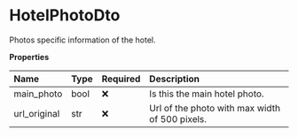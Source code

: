 # HotelPhotoDto

Photos specific information of the hotel.

**Properties**

| Name         | Type | Required | Description                                    |
| :----------- | :--- | :------- | :--------------------------------------------- |
| main_photo   | bool | ❌       | Is this the main hotel photo.                  |
| url_original | str  | ❌       | Url of the photo with max width of 500 pixels. |

<!-- This file was generated by liblab | https://liblab.com/ -->
